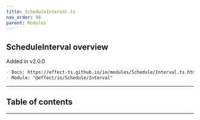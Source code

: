 ```yaml
---
title: ScheduleInterval.ts
nav_order: 96
parent: Modules
---
```


## ScheduleInterval overview

Added in v2.0.0

```md
- Docs: https://effect-ts.github.io/io/modules/Schedule/Interval.ts.html
- Module: "@effect/io/Schedule/Interval"
```

---

<h2 class="text-delta">Table of contents</h2>

---
